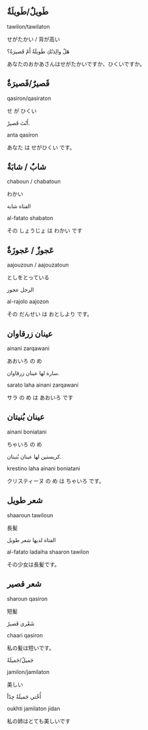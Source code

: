 ## طَويلٌ/طَويلَةٌ

tawilon/tawilaton

せがたかい / 背が高い

هَلْ والِدَتُكِ طَويلَةٌ أَمْ قَصيرَةٌ؟

あなたのおかあさんはせがたかいですか、ひくいですか。



## قَصيرٌ/قَصيرَةٌ

qasiron/qasiraton

せ が ひくい

أَنْتَ قَصيرٌ.

anta qasiron

あなた は せがひくい です。

## شابٌ / شابَةٌ

chaboun / chabatoun

わかい

الفتاة شابة

al-fatato shabaton

その しょうじょ は わかい です

## عَجوزٌ / عَجوزَةٌ

aajouzoun / aajouzatoun

としをとっている

الرجل عجوز

al-rajolo aajozon

その だんせい は おとしより です。

## عينان زرقاوان

ainani zarqawani

あおいろ の め

سارة لها عينان زرقاوان.

sarato laha ainani zarqawani

サラ の め は あおいろ です

## عينان بُنيتان

ainani boniatani

ちゃいろ の め

كريستين لها عينان بُنيتان.

krestino laha ainani boniatani

クリスティーヌ の め は ちゃいろ です。

## شعر طويل

shaaroun tawiloun

長髪

الفتاة لديها شعر طويل

al-fatato ladaiha shaaron tawilon

その少女は長髪です。

## شعر قصير

sharoun qasiron

短髪

شَعْري قَصيرٌ

chaari qasiron

私の髪は短いです。

جَميلٌ/جَميلَةٌ

jamilon/jamilaton

美しい

أُخْتي جَميلَةٌ جِدّاً

oukhti jamilaton jidan

私の姉はとても美しいです

